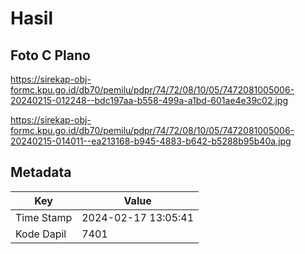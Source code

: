# Hasil

## Foto C Plano

https://sirekap-obj-formc.kpu.go.id/db70/pemilu/pdpr/74/72/08/10/05/7472081005006-20240215-012248--bdc197aa-b558-499a-a1bd-601ae4e39c02.jpg

https://sirekap-obj-formc.kpu.go.id/db70/pemilu/pdpr/74/72/08/10/05/7472081005006-20240215-014011--ea213168-b945-4883-b642-b5288b95b40a.jpg


## Metadata

| Key        | Value               |
| ---------- | ------------------- |
| Time Stamp | 2024-02-17 13:05:41 |
| Kode Dapil | 7401                |



